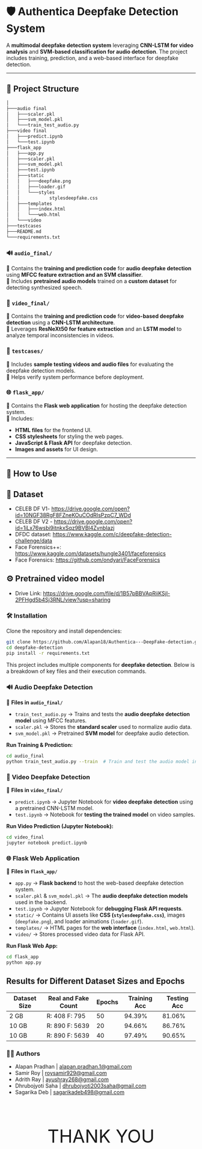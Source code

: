 # 🛡️ Authentica Deepfake Detection System  

A **multimodal deepfake detection system** leveraging **CNN-LSTM for video analysis** and **SVM-based classification for audio detection**. The project includes training, prediction, and a web-based interface for  deepfake detection.  

---

## 📂 Project Structure
```bash
│
├───audio final
│   ├───scaler.pkl
│   ├───svm_model.pkl
│   └───train_test_audio.py
├───video final
│   ├───predict.ipynb
│   └───test.ipynb
├───flask_app
│   ├───app.py
│   ├───scaler.pkl
│   ├───svm_model.pkl
│   ├───test.ipynb
│   ├───static
│   │   ├───deepfake.png
│   │   ├───loader.gif
│   │   └───styles
│   │           stylesdeepfake.css
│   ├───templates
│   │   ├───index.html
│   │   └───web.html
│   └───video
├───testcases
├───README.md
└───requirements.txt
```

### 🔊 **`audio_final/`**  
📌 Contains the **training and prediction code** for **audio deepfake detection** using **MFCC feature extraction and an SVM classifier**.  
📌 Includes **pretrained audio models** trained on a **custom dataset** for detecting synthesized speech.  

### 🎥 **`video_final/`**  
📌 Contains the **training and prediction code** for **video-based deepfake detection** using a **CNN-LSTM architecture**.  
📌 Leverages **ResNeXt50 for feature extraction** and an **LSTM model** to analyze temporal inconsistencies in videos.  

### 🧪 **`testcases/`**  
📌 Includes **sample testing videos and audio files** for evaluating the deepfake detection models.  
📌 Helps verify system performance before deployment.  

### 🌐 **`flask_app/`**  
📌 Contains the **Flask web application** for hosting the deepfake detection system.  
📌 Includes:  
- **HTML files** for the frontend UI.  
- **CSS stylesheets** for styling the web pages.  
- **JavaScript & Flask API** for deepfake detection.  
- **Images and assets** for UI design.  

---

## 🚀 How to Use  

## 📂 **Dataset**

 - CELEB DF V1- https://drive.google.com/open?id=10NGF38RgF8FZneKOuCOdRIsPzpC7_WDd
 - CELEB DF V2 - https://drive.google.com/open?id=1iLx76wsbi9itnkxSqz9BVBl4ZvnbIazj
 - DFDC dataset: https://www.kaggle.com/c/deepfake-detection-challenge/data
 - Face Forensics++: https://www.kaggle.com/datasets/hungle3401/faceforensics
 - Face Forensics: https://github.com/ondyari/FaceForensics

## ⚙️ Pretrained video model

- Drive Link: https://drive.google.com/file/d/1B57pBBVApRiiKSjl-2PFHgd5b4Sj3RNL/view?usp=sharing



### 🛠️ **Installation**  
Clone the repository and install dependencies:  
```bash
git clone https://github.com/Alapan18/Authentica---DeepFake-detection.git
cd deepfake-detection
pip install -r requirements.txt
```

This project includes multiple components for **deepfake detection**. Below is a breakdown of key files and their execution commands.  

### 🔊 **Audio Deepfake Detection**  
📌 **Files in `audio_final/`**  
- `train_test_audio.py` → Trains and tests the **audio deepfake detection model** using MFCC features.  
- `scaler.pkl` → Stores the **standard scaler** used to normalize audio data.  
- `svm_model.pkl` → Pretrained **SVM model** for deepfake audio detection.  

**Run Training & Prediction:**  
```bash
cd audio_final
python train_test_audio.py --train  # Train and test the audio model in the bash shell only.
```
### 🎥 **Video Deepfake Detection**  

📌 **Files in `video_final/`**  
- `predict.ipynb` → Jupyter Notebook for **video deepfake detection** using a pretrained CNN-LSTM model.  
- `test.ipynb` → Notebook for **testing the trained model** on video samples.  

**Run Video Prediction (Jupyter Notebook):**  
```bash
cd video_final
jupyter notebook predict.ipynb
```
### 🌐 **Flask Web Application**  

📌 **Files in `flask_app/`**  
- `app.py` → **Flask backend** to host the web-based deepfake detection system.  
- `scaler.pkl` & `svm_model.pkl` → The **audio deepfake detection models** used in the backend.  
- `test.ipynb` → Jupyter Notebook for **debugging Flask API requests**.  
- `static/` → Contains UI assets like **CSS (`stylesdeepfake.css`)**, images (`deepfake.png`), and loader animations (`loader.gif`).  
- `templates/` → HTML pages for the **web interface** (`index.html`, `web.html`).  
- `video/` → Stores processed video data for Flask API.  

**Run Flask Web App:**  
```bash
cd flask_app
python app.py
```

## Results for Different Dataset Sizes and Epochs

| Dataset Size | Real and Fake Count | Epochs | Training Acc | Testing Acc |
|--------------|---------------------|--------|--------------|-------------|
| 2 GB         | R: 408  F: 795       | 50     | 94.39%       | 81.06%      |
| 10 GB        | R: 890  F: 5639      | 20     | 94.66%       | 86.76%      |
| 10 GB        | R: 890  F: 5639      | 40     | 97.49%       | 90.65%      |

### 🙋‍♂️ **Authors**

-  Alapan Pradhan | alapan.pradhan.1@gmail.com
-  Samir Roy | roysamir929@gmail.com
-  Adrith Ray | ayushray268@gmail.com
-  Dhrubojyoti Saha | dhrubojyoti2003saha@gmail.com
-  Sagarika Deb | sagarikadeb498@gmail.com
<br>
<br>
<br>


<p align= "center"><font size="40">THANK YOU</font></p>
